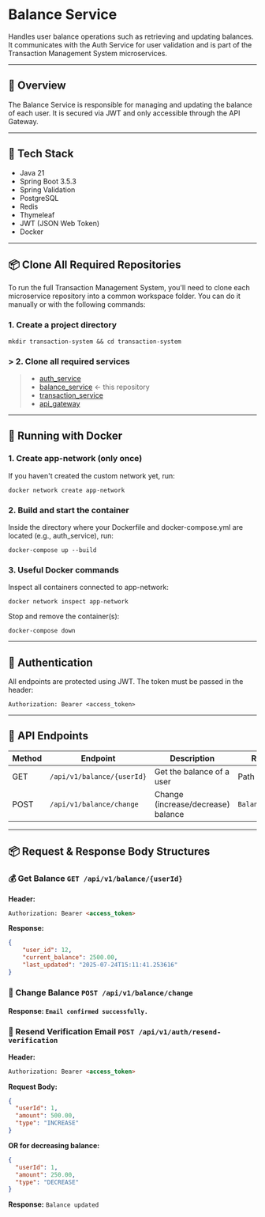 # Balance Service

Handles user balance operations such as retrieving and updating balances. It communicates with the Auth Service for user validation and is part of the Transaction Management System microservices.

---

## 📜 Overview

The Balance Service is responsible for managing and updating the balance of each user. It is secured via JWT and only accessible through the API Gateway.

---

## 🚀 Tech Stack

- Java 21
- Spring Boot 3.5.3
- Spring Validation
- PostgreSQL
- Redis
- Thymeleaf
- JWT (JSON Web Token)
- Docker

---

## 📦 Clone All Required Repositories
To run the full Transaction Management System, you'll need to clone each microservice repository into a common workspace folder. You can do it manually or with the following commands:

### 1. Create a project directory
   ```
   mkdir transaction-system && cd transaction-system
   ```

### > 2. Clone all required services
> * [auth_service](https://github.com/Asadjon/balance_service.git) 
> * [balance_service](https://github.com/Asadjon/balance_service.git) ← this repository
> * [transaction_service](https://github.com/Asadjon/transaction_service.git)
> * [api_gateway](https://github.com/Asadjon/api_gateway.git)

---

## 🚀 Running with Docker
### 1. Create app-network (only once)
If you haven't created the custom network yet, run:
```
docker network create app-network
```

### 2. Build and start the container
Inside the directory where your Dockerfile and docker-compose.yml are located (e.g., auth_service), run:
```
docker-compose up --build
```

### 3. Useful Docker commands
Inspect all containers connected to app-network:
```docker
docker network inspect app-network
```

Stop and remove the container(s):
```
docker-compose down
```

---

## 🔐 Authentication

All endpoints are protected using JWT. The token must be passed in the header:
```http
Authorization: Bearer <access_token>
```

---

## 🔁 API Endpoints

| Method | Endpoint                          | Description                         | Request Body            |
|--------|-----------------------------------|-------------------------------------|-------------------------|
| GET    | `/api/v1/balance/{userId}`        | Get the balance of a user           | Path variable: `userId` |
| POST   | `/api/v1/balance/change`          | Change (increase/decrease) balance  | `BalanceChangeRequest`  |


---

## 📦 Request & Response Body Structures

### 💰 Get Balance `GET /api/v1/balance/{userId}`

**Header:**
```html
Authorization: Bearer <access_token>
```
**Response:**
```json
{
    "user_id": 12,
    "current_balance": 2500.00,
    "last_updated": "2025-07-24T15:11:41.253616"
}
```

### 🔁 Change Balance `POST /api/v1/balance/change`
#### Response: ``` Email confirmed successfully. ```

### 🔄 Resend Verification Email `POST /api/v1/auth/resend-verification`

**Header:**
```html
Authorization: Bearer <access_token>
```

**Request Body:**
```json
{
  "userId": 1,
  "amount": 500.00,
  "type": "INCREASE"
}
```

**OR for decreasing balance:**
```json
{
  "userId": 1,
  "amount": 250.00,
  "type": "DECREASE"
}
```
**Response:** `Balance updated`